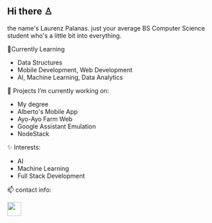## Hi there ♙

the name's Laurenz Palanas. just your average BS Computer Science student who's a little bit into everything.

📝Currently Learning 
- Data Structures
- Mobile Development, Web Development
- AI, Machine Learning, Data Analytics

🔭 Projects I’m currently working on:
- My degree
- Alberto's Mobile App
- Ayo-Ayo Farm Web
- Google Assistant Emulation
- NodeStack

  
✨ Interests:
- AI
- Machine Learning
- Full Stack Development



📫 contact info:

[<img height="32" width="32" src="https://cdn-icons-png.flaticon.com/512/174/174857.png" />](https://www.linkedin.com/in/laurenz-mesiah-a-palanas-665854209/) 

<!--
**mesiahh/mesiahh** is a ✨ _special_ ✨ repository because its `README.md` (this file) appears on your GitHub profile.

Here are some ideas to get you started:

- 🔭 I’m currently working on ...
- 🌱 I’m currently learning ...
- 👯 I’m looking to collaborate on ...
- 🤔 I’m looking for help with ...
- 💬 Ask me about ...
- 📫 How to reach me: ...
- 😄 Pronouns: ...
- ⚡ Fun fact: ...
-->
